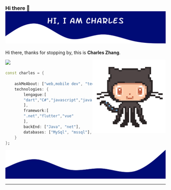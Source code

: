 ### Hi there 👋![head.png](https://raw.githubusercontent.com/iCharlesZ/FigureBed/master/img/readme-top.png)

Hi there, thanks for stopping by, this is **Charles Zhang**.

<img align='right' src="https://raw.githubusercontent.com/iCharlesZ/FigureBed/master/img/octocat.gif" width="230">
<img class="logo" src="/static/img/pub-dev-logo.svg?hash=40fqenbgtbjcekk60vd5dg5mr22bv99t" >

```dart
const charles = {
    
    askMeAbout: ["web,mobile dev", "tech", "game"],
    technologies: {
        lengague:[
        "dart","C#","javascript","java"
        ],
        framework:[
        ".net","flutter","vue"
        ],
        backEnd: ["Java", "net"],
        databases: ["MySql", "mssql"],
    }
};
```



![bottom.png](https://raw.githubusercontent.com/iCharlesZ/FigureBed/master/img/readme-bottom.png)

---

